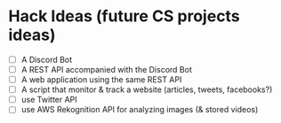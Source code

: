 # Hack Ideas (future CS projects ideas)

- [ ] A Discord Bot
- [ ] A REST API accompanied with the Discord Bot
- [ ] A web application using the same REST API
- [ ] A script that monitor & track a website (articles, tweets, facebooks?)
- [ ] use Twitter API
- [ ] use AWS Rekognition API for analyzing images (& stored videos)